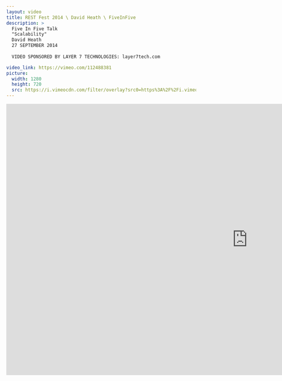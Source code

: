 ```yaml
---
layout: video
title: REST Fest 2014 \ David Heath \ FiveInFive
description: >
  Five In Five Talk
  "Scalability"
  David Heath
  27 SEPTEMBER 2014
  
  VIDEO SPONSORED BY LAYER 7 TECHNOLOGIES: layer7tech.com

video_link: https://vimeo.com/112488381
picture:
  width: 1280
  height: 720
  src: https://i.vimeocdn.com/filter/overlay?src0=https%3A%2F%2Fi.vimeocdn.com%2Fvideo%2F497486535_1280x720.jpg&src1=http%3A%2F%2Ff.vimeocdn.com%2Fp%2Fimages%2Fcrawler_play.png
---
```

<iframe src="https://player.vimeo.com/video/112488381?title=0&byline=0&portrait=0&badge=0&autopause=0&player_id=0" width="1280" height="720" frameborder="0" title="REST Fest 2014 \ David Heath \ FiveInFive" webkitallowfullscreen mozallowfullscreen allowfullscreen></iframe>
